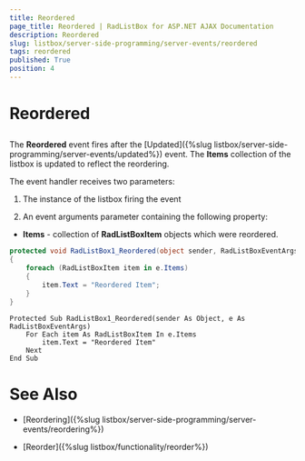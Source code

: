 ```yaml
---
title: Reordered
page_title: Reordered | RadListBox for ASP.NET AJAX Documentation
description: Reordered
slug: listbox/server-side-programming/server-events/reordered
tags: reordered
published: True
position: 4
---
```


# Reordered

## 

The **Reordered** event fires after the [Updated]({%slug listbox/server-side-programming/server-events/updated%}) event. The **Items** collection of the listbox is updated to reflect the reordering.

The event handler receives two parameters:

1. The instance of the listbox firing the event

2. An event arguments parameter containing the following property:

* **Items** - collection of **RadListBoxItem** objects which were reordered.


````C#
protected void RadListBox1_Reordered(object sender, RadListBoxEventArgs e)
{
	foreach (RadListBoxItem item in e.Items)
	{
		item.Text = "Reordered Item";
	}
}
````
````VB.NET
Protected Sub RadListBox1_Reordered(sender As Object, e As RadListBoxEventArgs)
	For Each item As RadListBoxItem In e.Items
		item.Text = "Reordered Item"
	Next
End Sub
````

# See Also

 * [Reordering]({%slug listbox/server-side-programming/server-events/reordering%})

 * [Reorder]({%slug listbox/functionality/reorder%})

